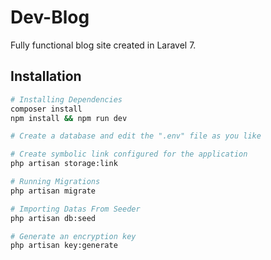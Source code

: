 # Dev-Blog

Fully functional blog site created in Laravel 7.

## Installation

```bash
# Installing Dependencies
composer install
npm install && npm run dev

# Create a database and edit the ".env" file as you like

# Create symbolic link configured for the application
php artisan storage:link

# Running Migrations
php artisan migrate

# Importing Datas From Seeder
php artisan db:seed

# Generate an encryption key
php artisan key:generate
```
